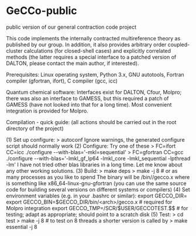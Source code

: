 # GeCCo-public
public version of our general contraction code project

This code implements the internally contracted multireference theory as published by our group. 
In addition, it also provides arbitrary order coupled-cluster calculations (for closed-shell cases)
and explicitly correlated methods (the latter requires a special interface to a patched version of 
DALTON, please contact the main author, if interested).

Prerequisites:
Linux operating system, Python 3.x, GNU autotools, Fortran compiler (gfortran, ifort), C compiler (gcc, icc)

Quantum chemical software: Interfaces exist for DALTON, Cfour, Molpro; there was also an interface to GAMESS,
but this required a patch of GAMESS (have not looked into that for a long time). Most convenient integration 
is provided for Molpro.

Compilation - quick guide: (all actions should be carried out in the root directory of the project)

(1) Set up configure:
    > autoconf
    Ignore warnings, the generated configure script should normally work
(2) Configure: Try one of these
    > FC=ifort CC=icc ./configure --with-blas='-mkl=sequential'
    > FC=gfortran CC=gcc ./configure --with-blas='-lmkl_gf_lp64 -lmkl_core -lmkl_sequential -lpthread -lm'
    I have not tried other blas libraries in a long time. Let me know about any other working solutions.
(3) Build:
    > make deps
    > make -j 8    # or as many processes as you like to spend
   The binary will be <root>/bin/<arch>/gecco.x where <arch> is something like x86_64-linux-gnu-gfortran
   (you can use the same source code for building several versions on different systems or compilers)
(4) Set environment variables (e.g. in your .bashrc or similar):
    export GECCO_DIR=<path to this project>
    export GECCO_BIN=$GECCO_DIR/bin/<arch>/gecco.x   # required for Molpro integration
    export GECCO_TMP=/SCR/$USER/GECCOTEST.$$  # for testing; adapt as appropriate; should point to a scratch disk
(5) Test:
    > cd test
    > make -j 8   # to test on 8 threads
    a shorter version is called by
    > make essential -j 8

